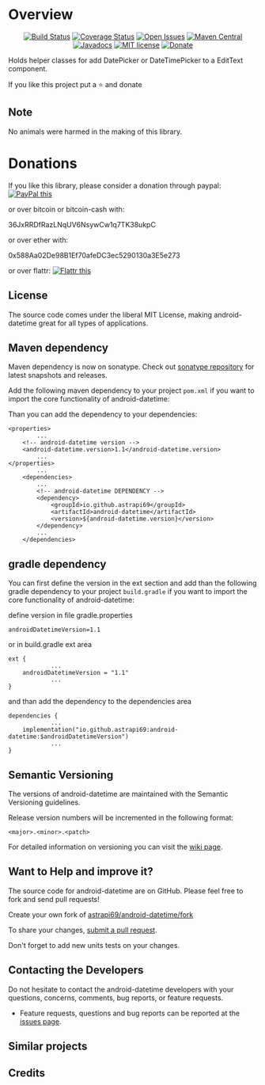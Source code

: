 # Overview

<div style="text-align: center">

[![Build Status](https://travis-ci.com/astrapi69/android-datetime.svg?branch=master)](https://travis-ci.com/astrapi69/android-datetime)
[![Coverage Status](https://codecov.io/gh/astrapi69/android-datetime/branch/develop/graph/badge.svg)](https://codecov.io/gh/astrapi69/android-datetime)
[![Open Issues](https://img.shields.io/github/issues/astrapi69/android-datetime.svg?style=flat)](https://github.com/astrapi69/android-datetime/issues)
[![Maven Central](https://maven-badges.herokuapp.com/maven-central/io.github.astrapi69/android-datetime/badge.svg)](https://maven-badges.herokuapp.com/maven-central/io.github.astrapi69/android-datetime)
[![Javadocs](http://www.javadoc.io/badge/io.github.astrapi69/android-datetime.svg)](http://www.javadoc.io/doc/io.github.astrapi69/android-datetime)
[![MIT license](http://img.shields.io/badge/license-MIT-brightgreen.svg?style=flat)](http://opensource.org/licenses/MIT)
[![Donate](https://img.shields.io/badge/donate-❤-ff2244.svg)](https://www.paypal.com/cgi-bin/webscr?cmd=_s-xclick&hosted_button_id=GVBTWLRAZ7HB8)

</div>

Holds helper classes for add DatePicker or DateTimePicker to a EditText component.

If you like this project put a ⭐ and donate

## Note

No animals were harmed in the making of this library.

# Donations

If you like this library, please consider a donation through paypal: <a href="https://www.paypal.com/cgi-bin/webscr?cmd=_s-xclick&hosted_button_id=B37J9DZF6G9ZC" target="_blank">
<img src="https://www.paypalobjects.com/en_US/GB/i/btn/btn_donateCC_LG.gif" alt="PayPal this" title="PayPal – The safer, easier way to pay online!" border="0" />
</a>

or over bitcoin or bitcoin-cash with:

36JxRRDfRazLNqUV6NsywCw1q7TK38ukpC

or over ether with:

0x588Aa02De98B1Ef70afeDC3ec5290130a3E5e273

or over flattr:
<a href="https://flattr.com/submit/auto?user_id=astrapi69&url=https://github.com/astrapi69/android-datetime" target="_blank">
<img src="http://api.flattr.com/button/flattr-badge-large.png" alt="Flattr this" title="Flattr this" border="0" />
</a>

## License

The source code comes under the liberal MIT License, making android-datetime great for all types of applications.

## Maven dependency

Maven dependency is now on sonatype.
Check out [sonatype repository](https://oss.sonatype.org/index.html#nexus-search;gav~io.github.astrapi69~android-datetime~~~) for latest snapshots and releases.

Add the following maven dependency to your project `pom.xml` if you want to import the core
functionality of android-datetime:

Than you can add the dependency to your dependencies:

	<properties>
			...
		<!-- android-datetime version -->
		<android-datetime.version>1.1</android-datetime.version>
			...
	</properties>
			...
		<dependencies>
			...
			<!-- android-datetime DEPENDENCY -->
			<dependency>
				<groupId>io.github.astrapi69</groupId>
				<artifactId>android-datetime</artifactId>
				<version>${android-datetime.version}</version>
			</dependency>
			...
		</dependencies>

## gradle dependency

You can first define the version in the ext section and add than the following gradle dependency to
your project `build.gradle` if you want to import the core functionality of android-datetime:

define version in file gradle.properties
```
androidDatetimeVersion=1.1
```

or in build.gradle ext area

```
ext {
			...
    androidDatetimeVersion = "1.1"
			...
}
```

and than add the dependency to the dependencies area

```
dependencies {
			...
    implementation("io.github.astrapi69:android-datetime:$androidDatetimeVersion")
			...
}
```

## Semantic Versioning

The versions of android-datetime are maintained with the Semantic Versioning guidelines.

Release version numbers will be incremented in the following format:

`<major>.<minor>.<patch>`

For detailed information on versioning you can visit the [wiki page](https://github.com/lightblueseas/mvn-parent-projects/wiki/Semantic-Versioning).

## Want to Help and improve it? ###

The source code for android-datetime are on GitHub. Please feel free to fork and send pull requests!

Create your own fork of [astrapi69/android-datetime/fork](https://github.com/astrapi69/android-datetime/fork)

To share your changes, [submit a pull request](https://github.com/astrapi69/android-datetime/pull/new/develop).

Don't forget to add new units tests on your changes.

## Contacting the Developers

Do not hesitate to contact the android-datetime developers with your questions, concerns, comments, bug reports, or feature requests.
- Feature requests, questions and bug reports can be reported at the [issues page](https://github.com/astrapi69/android-datetime/issues).

## Similar projects

## Credits

